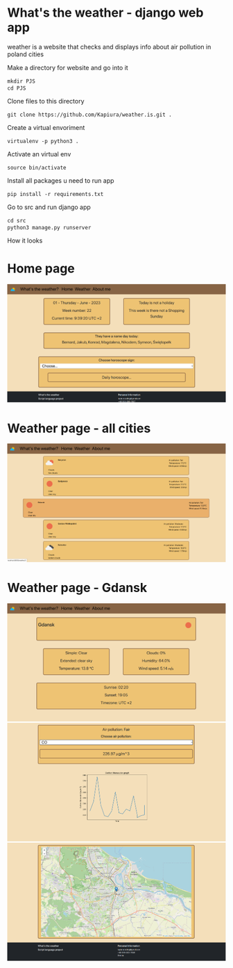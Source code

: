 # What's the weather - django web app
weather is a website that checks and displays info about air pollution in poland cities 


Make a directory for website and go into it
```
mkdir PJS
cd PJS
```

Clone files to this directory
```
git clone https://github.com/Kapiura/weather.is.git .
```

Create a virtual envoriment
```
virtualenv -p python3 .
```

Activate an virtual env
```
source bin/activate
```

Install all packages u need to run app
```
pip install -r requirements.txt
```

Go to src and run django app
```
cd src
python3 manage.py runserver
```
How it looks

# Home page
![home page](https://github.com/Kapiura/weather.is/blob/0f57101abbb3b300610db3b8c673e8dbd11062e5/readme_images/ss_main.png)

# Weather page - all cities
![weather page](https://github.com/Kapiura/weather.is/blob/0f57101abbb3b300610db3b8c673e8dbd11062e5/readme_images/ss_we.png)

# Weather page - Gdansk
![weather - Gdanks](https://github.com/Kapiura/weather.is/blob/820963a44b8f43aa435b9eb4b467367197b63bbe/readme_images/ss_gd_1.png)
![weather - Gdanks](https://github.com/Kapiura/weather.is/blob/820963a44b8f43aa435b9eb4b467367197b63bbe/readme_images/ss_gd_ap.png)
![weather - Gdanks](https://github.com/Kapiura/weather.is/blob/0f57101abbb3b300610db3b8c673e8dbd11062e5/readme_images/ss_gd_map.png)
